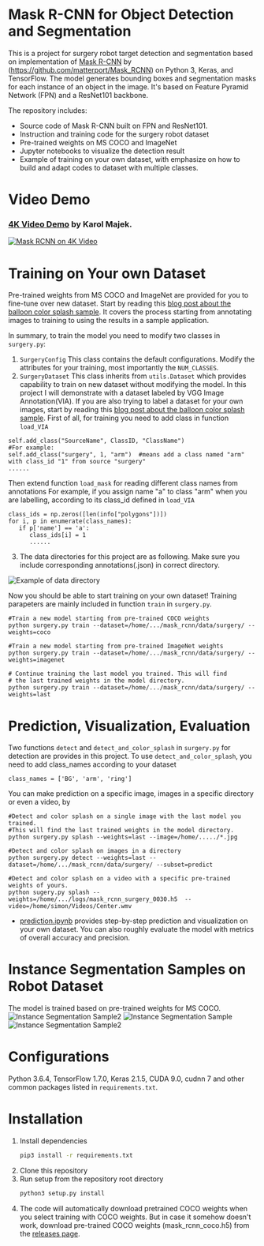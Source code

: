 # Mask R-CNN for Object Detection and Segmentation

This is a project for surgery robot target detection and segmentation based on implementation of [Mask R-CNN](https://arxiv.org/abs/1703.06870) by (https://github.com/matterport/Mask_RCNN) on Python 3, Keras, and TensorFlow. The model generates bounding boxes and segmentation masks for each instance of an object in the image. It's based on Feature Pyramid Network (FPN) and a ResNet101 backbone. 

The repository includes:
* Source code of Mask R-CNN built on FPN and ResNet101.
* Instruction and training code for the surgery robot dataset
* Pre-trained weights on MS COCO and ImageNet
* Jupyter notebooks to visualize the detection result
* Example of training on your own dataset, with emphasize on how to build and adapt codes to dataset with multiple classes.

# Video Demo
### [4K Video Demo](https://www.youtube.com/watch?v=OOT3UIXZztE) by Karol Majek.
[![Mask RCNN on 4K Video](assets/4k_video.gif)](https://www.youtube.com/watch?v=OOT3UIXZztE)

# Training on Your own Dataset
Pre-trained weights from MS COCO and ImageNet are provided for you to fine-tune over new dataset. Start by reading this [blog post about the balloon color splash sample](https://engineering.matterport.com/splash-of-color-instance-segmentation-with-mask-r-cnn-and-tensorflow-7c761e238b46). It covers the process starting from annotating images to training to using the results in a sample application.

In summary, to train the model you need to modify two classes in ```surgery.py```:
1. ```SurgeryConfig``` This class contains the default configurations. Modify the attributes for your training, most importantly the ```NUM_CLASSES```.
2. ```SurgeryDataset``` This class inherits from ```utils.Dataset``` which provides capability to train on new dataset without modifying the model. In this project I will demonstrate with a dataset labeled by VGG Image Annotation(VIA). If you are also trying to label a dataset for your own images, start by reading this [blog post about the balloon color splash sample](https://engineering.matterport.com/splash-of-color-instance-segmentation-with-mask-r-cnn-and-tensorflow-7c761e238b46). 
First of all, for training you need to add class in function ```load_VIA```
```
self.add_class("SourceName", ClassID, "ClassName")
#For example:
self.add_class("surgery", 1, "arm")  #means add a class named "arm" with class_id "1" from source "surgery"
......
```
Then extend function ```load_mask``` for reading different class names from annotations
For example, if you assign name "a" to class "arm" when you are labelling, according to its class_id defined in ```load_VIA```
```
class_ids = np.zeros([len(info["polygons"])])
for i, p in enumerate(class_names):
   if p['name'] == 'a':
      class_ids[i] = 1
      ......
```
3. The data directories for this project are as following. Make sure you include corresponding annotations(.json) in correct directory.

![Example of data directory](assets/dir.png)

Now you should be able to start training on your own dataset! Training parapeters are mainly included in function ```train``` in ```surgery.py```.
```
#Train a new model starting from pre-trained COCO weights
python surgery.py train --dataset=/home/.../mask_rcnn/data/surgery/ --weights=coco  

#Train a new model starting from pre-trained ImageNet weights
python surgery.py train --dataset=/home/.../mask_rcnn/data/surgery/ --weights=imagenet

# Continue training the last model you trained. This will find
# the last trained weights in the model directory.
python surgery.py train --dataset=/home/.../mask_rcnn/data/surgery/ --weights=last
```

# Prediction, Visualization, Evaluation
Two functions ```detect``` and ```detect_and_color_splash``` in ```surgery.py``` for detection are provides in this project.
To use ```detect_and_color_splash```, you need to add class_names according to your dataset
```
class_names = ['BG', 'arm', 'ring']
```
You can make prediction on a specific image, images in a specific directory or even a video, by
```
#Detect and color splash on a single image with the last model you trained.
#This will find the last trained weights in the model directory.
python surgery.py splash --weights=last --image=/home/...../*.jpg

#Detect and color splash on images in a directory
python surgery.py detect --weights=last --dataset=/home/.../mask_rcnn/data/surgery/ --subset=predict

#Detect and color splash on a video with a specific pre-trained weights of yours.
python sugery.py splash --weights=/home/.../logs/mask_rcnn_surgery_0030.h5  --video=/home/simon/Videos/Center.wmv
```
* [prediction.ipynb](prediction.ipynb) provides step-by-step prediction and visualization on your own dataset. You can also roughly evaluate the model with metrics of overall accuracy and precision.

# Instance Segmentation Samples on Robot Dataset
The model is trained based on pre-trained weights for MS COCO. 
![Instance Segmentation Sample2](assets/left.png)
![Instance Segmentation Sample](assets/center.png)
![Instance Segmentation Sample2](assets/right.png)

# Configurations
Python 3.6.4, TensorFlow 1.7.0, Keras 2.1.5, CUDA 9.0, cudnn 7 and other common packages listed in `requirements.txt`.

# Installation
1. Install dependencies
   ```bash
   pip3 install -r requirements.txt
   ```
2. Clone this repository
3. Run setup from the repository root directory
    ```bash
    python3 setup.py install
    ``` 
3. The code will automatically download pretrained COCO weights when you select training with COCO weights. But in case it somehow doesn't work, download pre-trained COCO weights (mask_rcnn_coco.h5) from the [releases page](https://github.com/matterport/Mask_RCNN/releases).

